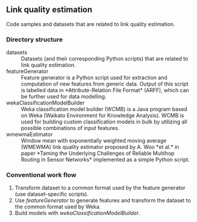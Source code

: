 ## Link quality estimation

Code samples and datasets that are related to link quality estimation.

### Directory structure

<dl>
  <dt>datasets</dt>
  <dd>Datasets (and their corresponding Python scripts) that are related to link quality estimation.</dd>

  <dt>featureGenerator</dt>
  <dd>Feature generator is a Python script used for extraction and computation of new features from generic data. Output of this script is labelled data in *Attribute-Relation File Format* (ARFF), which can be further used for data modelling.</dd>

  <dt>wekaClassificationModelBuilder</dt>
  <dd>Weka classification model builder (WCMB) is a Java program based on Weka (Waikato Environment for Knowledge Analysis). WCMB is used for building custom classification models in bulk by utilizing all possible combinations of input features.</dd>

  <dt>wmewmaEstimator</dt>
  <dd>Window mean with exponentially weighted moving average (WMEWMA) link quality estimator proposed by A. Woo *et al.* in paper *Taming the Underlying Challenges of Reliable Multihop Routing in Sensor Networks* implemented as a simple Python script.</dd>
</dl>

### Conventional work flow

1. Transform dataset to a common format used by the feature generator (use dataset-specific scripts).
2. Use *featureGenerator* to generate features and transform the dataset to the common format used by Weka.
3. Build models with *wekaClassificationModelBuilder*.
